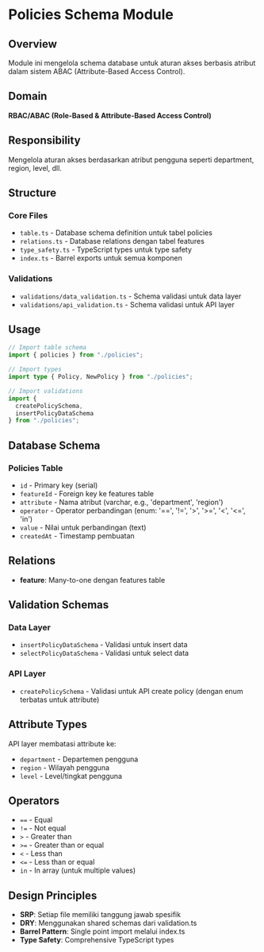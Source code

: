 # Policies Schema Module

## Overview
Module ini mengelola schema database untuk aturan akses berbasis atribut dalam sistem ABAC (Attribute-Based Access Control).

## Domain
**RBAC/ABAC (Role-Based & Attribute-Based Access Control)**

## Responsibility
Mengelola aturan akses berdasarkan atribut pengguna seperti department, region, level, dll.

## Structure

### Core Files
- `table.ts` - Database schema definition untuk tabel policies
- `relations.ts` - Database relations dengan tabel features
- `type_safety.ts` - TypeScript types untuk type safety
- `index.ts` - Barrel exports untuk semua komponen

### Validations
- `validations/data_validation.ts` - Schema validasi untuk data layer
- `validations/api_validation.ts` - Schema validasi untuk API layer

## Usage

```typescript
// Import table schema
import { policies } from "./policies";

// Import types
import type { Policy, NewPolicy } from "./policies";

// Import validations
import { 
  createPolicySchema,
  insertPolicyDataSchema 
} from "./policies";
```

## Database Schema

### Policies Table
- `id` - Primary key (serial)
- `featureId` - Foreign key ke features table
- `attribute` - Nama atribut (varchar, e.g., 'department', 'region')
- `operator` - Operator perbandingan (enum: '==', '!=', '>', '>=', '<', '<=', 'in')
- `value` - Nilai untuk perbandingan (text)
- `createdAt` - Timestamp pembuatan

## Relations
- **feature**: Many-to-one dengan features table

## Validation Schemas

### Data Layer
- `insertPolicyDataSchema` - Validasi untuk insert data
- `selectPolicyDataSchema` - Validasi untuk select data

### API Layer
- `createPolicySchema` - Validasi untuk API create policy (dengan enum terbatas untuk attribute)

## Attribute Types
API layer membatasi attribute ke:
- `department` - Departemen pengguna
- `region` - Wilayah pengguna  
- `level` - Level/tingkat pengguna

## Operators
- `==` - Equal
- `!=` - Not equal
- `>` - Greater than
- `>=` - Greater than or equal
- `<` - Less than
- `<=` - Less than or equal
- `in` - In array (untuk multiple values)

## Design Principles
- **SRP**: Setiap file memiliki tanggung jawab spesifik
- **DRY**: Menggunakan shared schemas dari validation.ts
- **Barrel Pattern**: Single point import melalui index.ts
- **Type Safety**: Comprehensive TypeScript types